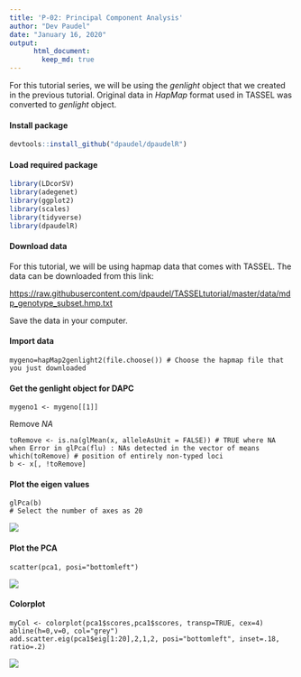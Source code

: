 ```yaml
---
title: 'P-02: Principal Component Analysis'
author: "Dev Paudel"
date: "January 16, 2020"
output:
      html_document:
        keep_md: true
---
```

For this tutorial series, we will be using the _genlight_ object that we created in the previous tutorial. 
Original data in _HapMap_ format used in TASSEL was converted to _genlight_ object. 

#### Install package

```r
devtools::install_github("dpaudel/dpaudelR") 
```

#### Load required package

```r
library(LDcorSV)
library(adegenet)
library(ggplot2)
library(scales)
library(tidyverse)
library(dpaudelR)
```
#### Download data
For this tutorial, we will be using hapmap data that comes with TASSEL. The data can be downloaded from this link:

https://raw.githubusercontent.com/dpaudel/TASSELtutorial/master/data/mdp_genotype_subset.hmp.txt

Save the data in your computer.

#### Import data
```
mygeno=hapMap2genlight2(file.choose()) # Choose the hapmap file that you just downloaded
```

#### Get the genlight object for DAPC
```
mygeno1 <- mygeno[[1]]
```
Remove _NA_

```
toRemove <- is.na(glMean(x, alleleAsUnit = FALSE)) # TRUE where NA when Error in glPca(flu) : NAs detected in the vector of means
which(toRemove) # position of entirely non-typed loci
b <- x[, !toRemove]
```

#### Plot the eigen values

```
glPca(b) 
# Select the number of axes as 20
```
![](https://rbiology.github.io/rbiologyimages/p02_eigenvalues.png)<!-- -->

#### Plot the PCA 

```
scatter(pca1, posi="bottomleft")
```
![](https://rbiology.github.io/rbiologyimages/p02_pca.png)<!-- -->

#### Colorplot

```
myCol <- colorplot(pca1$scores,pca1$scores, transp=TRUE, cex=4)
abline(h=0,v=0, col="grey")
add.scatter.eig(pca1$eig[1:20],2,1,2, posi="bottomleft", inset=.18, ratio=.2)
```
![](https://rbiology.github.io/rbiologyimages/p02_colorplot.png)<!-- -->

